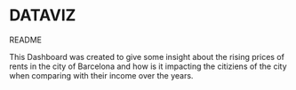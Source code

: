 # DATAVIZ
README

This Dashboard was created to give some insight about the rising prices of rents in the city of Barcelona and how is it impacting the citiziens of the city when comparing with their income over the years.
